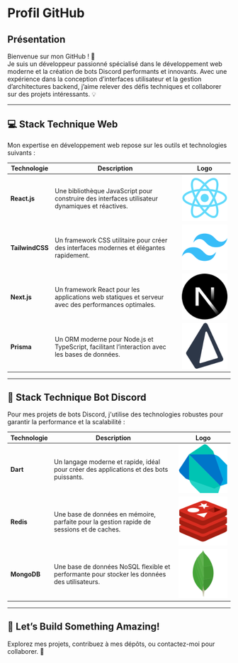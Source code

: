# **Profil GitHub**

## **Présentation**  
Bienvenue sur mon GitHub ! 🚀  
Je suis un développeur passionné spécialisé dans le développement web moderne et la création de bots Discord performants et innovants. Avec une expérience dans la conception d’interfaces utilisateur et la gestion d’architectures backend, j’aime relever des défis techniques et collaborer sur des projets intéressants. 💡  

---

## **💻 Stack Technique Web**  
Mon expertise en développement web repose sur les outils et technologies suivants :  

| Technologie    | Description                                                                                       | Logo                                                                                                                                                     |
|----------------|---------------------------------------------------------------------------------------------------|----------------------------------------------------------------------------------------------------------------------------------------------------------|
| **React.js**   | Une bibliothèque JavaScript pour construire des interfaces utilisateur dynamiques et réactives.   | ![React](https://raw.githubusercontent.com/devicons/devicon/master/icons/react/react-original.svg)                                                       |
| **TailwindCSS**| Un framework CSS utilitaire pour créer des interfaces modernes et élégantes rapidement.          | ![TailwindCSS](https://raw.githubusercontent.com/devicons/devicon/master/icons/tailwindcss/tailwindcss-plain.svg)                                         |
| **Next.js**    | Un framework React pour les applications web statiques et serveur avec des performances optimales.| ![Next.js](https://raw.githubusercontent.com/devicons/devicon/master/icons/nextjs/nextjs-original.svg)                                                   |
| **Prisma**     | Un ORM moderne pour Node.js et TypeScript, facilitant l’interaction avec les bases de données.    | ![Prisma](https://raw.githubusercontent.com/devicons/devicon/master/icons/prisma/prisma-original.svg)                                                    |

---

## **🤖 Stack Technique Bot Discord**  
Pour mes projets de bots Discord, j'utilise des technologies robustes pour garantir la performance et la scalabilité :  

| Technologie  | Description                                                                                     | Logo                                                                                                                                                     |
|--------------|-------------------------------------------------------------------------------------------------|----------------------------------------------------------------------------------------------------------------------------------------------------------|
| **Dart**     | Un langage moderne et rapide, idéal pour créer des applications et des bots puissants.          | ![Dart](https://raw.githubusercontent.com/devicons/devicon/master/icons/dart/dart-original.svg)                                                          |
| **Redis**    | Une base de données en mémoire, parfaite pour la gestion rapide de sessions et de caches.       | ![Redis](https://raw.githubusercontent.com/devicons/devicon/master/icons/redis/redis-original.svg)                                                       |
| **MongoDB**  | Une base de données NoSQL flexible et performante pour stocker les données des utilisateurs.    | ![MongoDB](https://raw.githubusercontent.com/devicons/devicon/master/icons/mongodb/mongodb-original.svg)                                                 |

---

## **🚀 Let’s Build Something Amazing!**  
Explorez mes projets, contribuez à mes dépôts, ou contactez-moi pour collaborer. 🌟  
